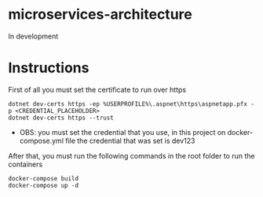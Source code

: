 # microservices-architecture
In development

# Instructions
First of all you must set the certificate to run over https

```console
dotnet dev-certs https -ep %USERPROFILE%\.aspnet\https\aspnetapp.pfx -p <CREDENTIAL_PLACEHOLDER>
dotnet dev-certs https --trust
```

* OBS: you must set the credential that you use, in this project on docker-compose.yml file the credential that was set is dev123

After that, you must run the following commands in the root folder to run the containers

```console
docker-compose build
docker-compose up -d
```

